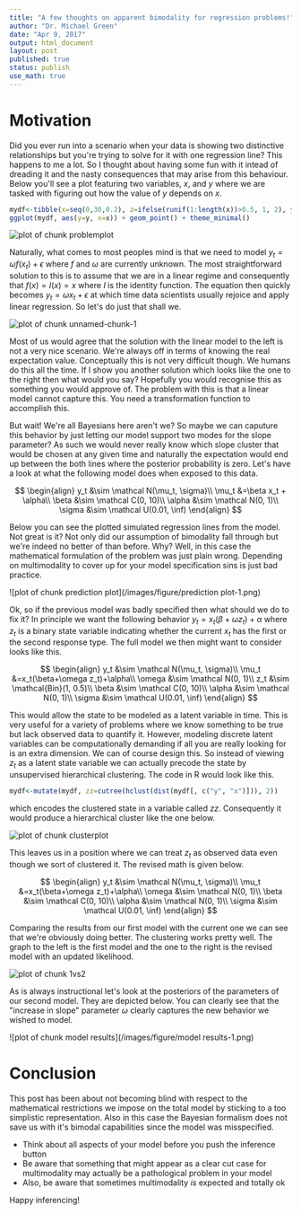 ```yaml
---
title: "A few thoughts on apparent bimodality for regression problems!"
author: "Dr. Michael Green"
date: "Apr 9, 2017"
output: html_document
layout: post
published: true
status: publish
use_math: true
---
```





# Motivation

Did you ever run into a scenario when your data is showing two distinctive relationships but you're trying to solve for it with one regression line? This happens to me a lot. So I thought about having some fun with it intead of dreading it and the nasty consequences that may arise from this behaviour. Below you'll see a plot featuring two variables, $x$, and $y$ where we are tasked with figuring out how the value of $y$ depends on $x$.


```r
mydf<-tibble(x=seq(0,30,0.2), z=ifelse(runif(1:length(x))>0.5, 1, 2), y=x*ifelse(z<2, 1, 3)+rnorm(length(x), 0, 5))
ggplot(mydf, aes(y=y, x=x)) + geom_point() + theme_minimal()
```


![plot of chunk problemplot](/images/figure/problemplot-1.png)

Naturally, what comes to most peoples mind is that we need to model $y_t=\omega f(x_t)+\epsilon$ where $f$ and $\omega$ are currently unknown. The most straightforward solution to this is to assume that we are in a linear regime and consequently that $f(x)=I(x)=x$ where $I$ is the identity function. The equation then quickly becomes $y_t=\omega x_t+\epsilon$ at which time data scientists usually rejoice and apply linear regression. So let's do just that shall we.

![plot of chunk unnamed-chunk-1](/images/figure/unnamed-chunk-1-1.png)


Most of us would agree that the solution with the linear model to the left is not a very nice scenario. We're always off in terms of knowing the real expectation value. Conceptually this is not very difficult though. We humans do this all the time. If I show you another solution which looks like the one to the right then what would you say? Hopefully you would recognise this as something you would approve of. The problem with this is that a linear model cannot capture this. You need a transformation function to accomplish this.



But wait! We're all Bayesians here aren't we? So maybe we can caputure this behavior by just letting our model support two modes for the slope parameter? As such we would never really know which slope cluster that would be chosen at any given time and naturally the expectation would end up between the both lines where the posterior probability is zero. Let's have a look at what the following model does when exposed to this data.

$$ \begin{align}
y_t &\sim \mathcal N(\mu_t, \sigma)\\
\mu_t &=\beta x_t + \alpha\\
\beta &\sim \mathcal C(0, 10)\\
\alpha &\sim \mathcal N(0, 1)\\
\sigma &\sim \mathcal U(0.01, \inf)
\end{align} $$

Below you can see the plotted simulated regression lines from the model. Not great is it? Not only did our assumption of bimodality fall through but we're indeed no better of than before. Why? Well, in this case the mathematical formulation of the problem was just plain wrong. Depending on multimodality to cover up for your model specification sins is just bad practice.

![plot of chunk prediction plot](/images/figure/prediction plot-1.png)

Ok, so if the previous model was badly specified then what should we do to fix it? In principle we want the following behavior $y_t=x_t(\beta+\omega z_t)+\alpha$ where $z_t$ is a binary state variable indicating whether the current $x_t$ has the first or the second response type. The full model we then might want to consider looks like this.

$$ \begin{align}
y_t &\sim \mathcal N(\mu_t, \sigma)\\
\mu_t &=x_t(\beta+\omega z_t)+\alpha\\
\omega &\sim \mathcal N(0, 1)\\
z_t &\sim \mathcal{Bin}(1, 0.5)\\
\beta &\sim \mathcal C(0, 10)\\
\alpha &\sim \mathcal N(0, 1)\\
\sigma &\sim \mathcal U(0.01, \inf)
\end{align} $$

This would allow the state to be modeled as a latent variable in time. This is very useful for a variety of problems where we know something to be true but lack observed data to quantify it. However, modeling discrete latent variables can be computationally demanding if all you are really looking for is an extra dimension. We can of course design this. So instead of viewing $z_t$ as a latent state variable we can actually precode the state by unsupervised hierarchical clustering. The code in R would look like this.

```r
mydf<-mutate(mydf, zz=cutree(hclust(dist(mydf[, c("y", "x")])), 2))
```

which encodes the clustered state in a variable called $zz$. Consequently it would produce a hierarchical cluster like the one below.

![plot of chunk clusterplot](/images/figure/clusterplot-1.png)

This leaves us in a position where we can treat $z_t$ as observed data even though we sort of clustered it. The revised math is given below.

$$ \begin{align}
y_t &\sim \mathcal N(\mu_t, \sigma)\\
\mu_t &=x_t(\beta+\omega z_t)+\alpha\\
\omega &\sim \mathcal N(0, 1)\\
\beta &\sim \mathcal C(0, 10)\\
\alpha &\sim \mathcal N(0, 1)\\
\sigma &\sim \mathcal U(0.01, \inf)
\end{align} $$




Comparing the results from our first model with the current one we can see that we're obviously doing better. The clustering works pretty well. The graph to the left is the first model and the one to the right is the revised model with an updated likelihood.

![plot of chunk 1vs2](/images/figure/1vs2-1.png)

As is always instructional let's look at the posteriors of the parameters of our second model. They are depicted below. You can clearly see that the "increase in slope" parameter $\omega$ clearly captures the new behavior we wished to model.  

![plot of chunk model results](/images/figure/model results-1.png)

# Conclusion

This post has been about not becoming blind with respect to the mathematical restrictions we impose on the total model by sticking to a too simplistic representation. Also in this case the Bayesian formalism does not save us with it's bimodal capabilities since the model was misspecified.

- Think about all aspects of your model before you push the inference button
- Be aware that something that might appear as a clear cut case for multimodality may actually be a pathological problem in your model
- Also, be aware that sometimes multimodality *is* expected and totally ok

Happy inferencing!
